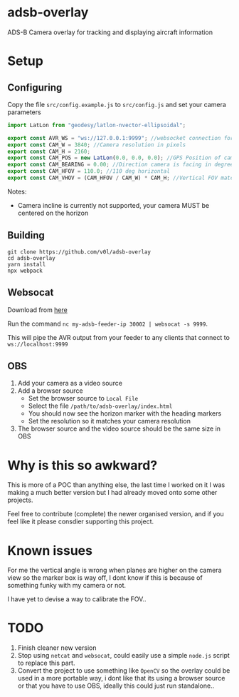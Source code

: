 # adsb-overlay
ADS-B Camera overlay for tracking and displaying aircraft information

# Setup

## Configuring

Copy the file `src/config.example.js` to `src/config.js` and set your camera parameters

```js
import LatLon from "geodesy/latlon-nvector-ellipsoidal";

export const AVR_WS = "ws://127.0.0.1:9999"; //websocket connection for AVR messages
export const CAM_W = 3840; //Camera resolution in pixels
export const CAM_H = 2160;
export const CAM_POS = new LatLon(0.0, 0.0, 0.0); //GPS Position of camera and altitude in meters
export const CAM_BEARING = 0.00; //Direction camera is facing in degrees
export const CAM_HFOV = 110.0; //110 deg horizontal
export const CAM_VHOV = (CAM_HFOV / CAM_W) * CAM_H; //Vertical FOV matches aspect ratio
```
Notes: 
* Camera incline is currently not supported, your camera MUST be centered on the horizon

## Building
```
git clone https://github.com/v0l/adsb-overlay
cd adsb-overlay
yarn install
npx webpack
```

## Websocat
Download from [here](https://github.com/vi/websocat/releases)

Run the command `nc my-adsb-feeder-ip 30002 | websocat -s 9999`.

This will pipe the AVR output from your feeder to any clients that connect to `ws://localhost:9999`

## OBS

1. Add your camera as a video source
2. Add a browser source
   - Set the browser source to `Local File`
   - Select the file `/path/to/adsb-overlay/index.html`
   - You should now see the horizon marker with the heading markers
   - Set the resolution so it matches your camera resolution
3. The browser source and the video source should be the same size in OBS

# Why is this so awkward?

This is more of a POC than anything else, the last time I worked on it I was making a much better
version but I had already moved onto some other projects.

Feel free to contribute (complete) the newer organised version, and if you feel like it please consdier supporting this project.

# Known issues

For me the vertical angle is wrong when planes are higher on the camera view so the marker box is way off, 
I dont know if this is because of something funky with my camera or not.

I have yet to devise a way to calibrate the FOV..

# TODO
1. Finish cleaner new version
2. Stop using `netcat` and `websocat`, could easily use a simple `node.js` script to replace this part.
3. Convert the project to use something like `OpenCV` so the overlay could be used in a more portable way, i dont like that its using a browser source or that you have to use OBS, ideally this could just run standalone..